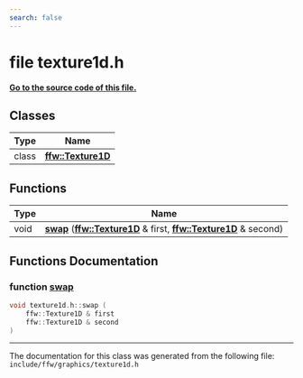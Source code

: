 ```yaml
---
search: false
---
```


# file texture1d.h

**[Go to the source code of this file.](texture1d_8h_source.md)**
## Classes

|Type|Name|
|-----|-----|
|class|[**ffw::Texture1D**](classffw_1_1_texture1_d.md)|


## Functions

|Type|Name|
|-----|-----|
|void|[**swap**](texture1d_8h.md#1a213639f4e21b22bb445545823f9310bd) (**[ffw::Texture1D](classffw_1_1_texture1_d.md)** & first, **[ffw::Texture1D](classffw_1_1_texture1_d.md)** & second) |


## Functions Documentation

### function <a id="1a213639f4e21b22bb445545823f9310bd" href="#1a213639f4e21b22bb445545823f9310bd">swap</a>

```cpp
void texture1d.h::swap (
    ffw::Texture1D & first
    ffw::Texture1D & second
)
```





----------------------------------------
The documentation for this class was generated from the following file: `include/ffw/graphics/texture1d.h`
